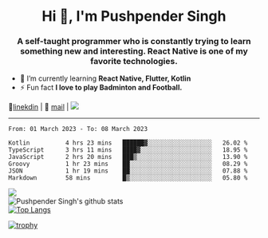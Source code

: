 <h1 align="center">Hi 👋, I'm Pushpender Singh</h1>
<h3 align="center">A self-taught programmer who is constantly trying to learn something new and interesting. React Native is one of my favorite technologies.</h3>

- 🌱 I’m currently learning **React Native, Flutter, Kotlin**
- ⚡ Fun fact **I love to play Badminton and Football.**

👔[linekdin](https://www.linkedin.com/in/pushpender-singh-240061202/) | 📧 [mail](mailto:pushpendersingh.ps@proton.me) | ![](https://komarev.com/ghpvc/?username=pushpender-singh-ap&color=blue)


---

<!--START_SECTION:waka-->

```text
From: 01 March 2023 - To: 08 March 2023

Kotlin          4 hrs 23 mins   ██████▓░░░░░░░░░░░░░░░░░░   26.02 %
TypeScript      3 hrs 11 mins   ████▓░░░░░░░░░░░░░░░░░░░░   18.95 %
JavaScript      2 hrs 20 mins   ███▒░░░░░░░░░░░░░░░░░░░░░   13.90 %
Groovy          1 hr 23 mins    ██░░░░░░░░░░░░░░░░░░░░░░░   08.29 %
JSON            1 hr 19 mins    ██░░░░░░░░░░░░░░░░░░░░░░░   07.88 %
Markdown        58 mins         █▒░░░░░░░░░░░░░░░░░░░░░░░   05.80 %
```

<!--END_SECTION:waka-->

<img align="left" src="https://github-readme-streak-stats.herokuapp.com/?user=pushpender-singh-ap&theme=dark" /></br>
![Pushpender Singh's github stats](https://github-readme-stats.vercel.app/api?username=pushpender-singh-ap&show_icons=true&theme=radical&count_private=true)</br>
[![Top Langs](https://github-readme-stats.vercel.app/api/top-langs/?username=pushpender-singh-ap&theme=radical)](https://github.com/pushpender-singh-ap/github-readme-stats)

[![trophy](https://github-profile-trophy.vercel.app/?username=pushpender-singh-ap&theme=radical)](https://github.com/pushpender-singh-ap/pushpender-singh-ap)
